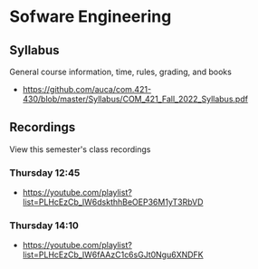 Sofware Engineering
===================

## Syllabus

General course information, time, rules, grading, and books

* <https://github.com/auca/com.421-430/blob/master/Syllabus/COM_421_Fall_2022_Syllabus.pdf>

## Recordings

View this semester's class recordings

### Thursday 12:45

* <https://youtube.com/playlist?list=PLHcEzCb_lW6dskthhBeOEP36M1yT3RbVD>

### Thursday 14:10

* <https://youtube.com/playlist?list=PLHcEzCb_lW6fAAzC1c6sGJt0Ngu6XNDFK>
